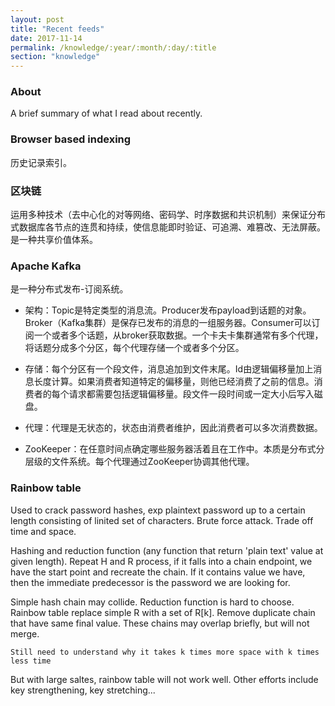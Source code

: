 ```yaml
---
layout: post
title: "Recent feeds"
date: 2017-11-14
permalink: /knowledge/:year/:month/:day/:title
section: "knowledge"
---
```


### About
A brief summary of what I read about recently.

### Browser based indexing
历史记录索引。

### 区块链
运用多种技术（去中心化的对等网络、密码学、时序数据和共识机制）来保证分布式数据库各节点的连贯和持续，使信息能即时验证、可追溯、难篡改、无法屏蔽。是一种共享价值体系。

### Apache Kafka
是一种分布式发布-订阅系统。

- 架构：Topic是特定类型的消息流。Producer发布payload到话题的对象。Broker（Kafka集群）是保存已发布的消息的一组服务器。Consumer可以订阅一个或者多个话题，从broker获取数据。一个卡夫卡集群通常有多个代理，将话题分成多个分区，每个代理存储一个或者多个分区。

- 存储：每个分区有一个段文件，消息追加到文件末尾。Id由逻辑偏移量加上消息长度计算。如果消费者知道特定的偏移量，则他已经消费了之前的信息。消费者的每个请求都需要包括逻辑偏移量。段文件一段时间或一定大小后写入磁盘。

- 代理：代理是无状态的，状态由消费者维护，因此消费者可以多次消费数据。

- ZooKeeper：在任意时间点确定哪些服务器活着且在工作中。本质是分布式分层级的文件系统。每个代理通过ZooKeeper协调其他代理。

### Rainbow table
Used to crack password hashes, exp plaintext password up to a certain length consisting of linited set of characters. Brute force attack. Trade off time and space.

Hashing and reduction function (any function that return 'plain text' value at given length). Repeat H and R process, if it falls into a chain endpoint, we have the start point and recreate the chain. If it contains value we have, then the immediate predecessor is the password we are looking for.

Simple hash chain may collide. Reduction function is hard to choose. Rainbow table replace simple R with a set of R[k]. Remove duplicate chain that have same final value. These chains may overlap briefly, but will not merge.

```
Still need to understand why it takes k times more space with k times less time
```

But with large saltes, rainbow table will not work well. Other efforts include key strengthening, key stretching...